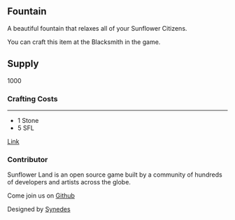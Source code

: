 ## Fountain

A beautiful fountain that relaxes all of your Sunflower Citizens.

You can craft this item at the Blacksmith in the game.

## Supply

1000

### Crafting Costs

---

- 1 Stone
- 5 SFL

[Link](https://docs.sunflower-land.com/crafting-guide)

### Contributor

Sunflower Land is an open source game built by a community of hundreds of developers and artists across the globe.

Come join us on [Github](https://github.com/sunflower-land/sunflower-land)

Designed by [Synedes](https://twitter.com/LuizGuss07)
